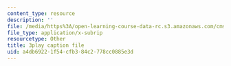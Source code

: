 ```yaml
---
content_type: resource
description: ''
file: /media/https%3A/open-learning-course-data-rc.s3.amazonaws.com/cms-608-game-design-spring-2014/a4db69221f54cfb384c2778cc0885e3d_1506655.srt
file_type: application/x-subrip
resourcetype: Other
title: 3play caption file
uid: a4db6922-1f54-cfb3-84c2-778cc0885e3d
---
```

